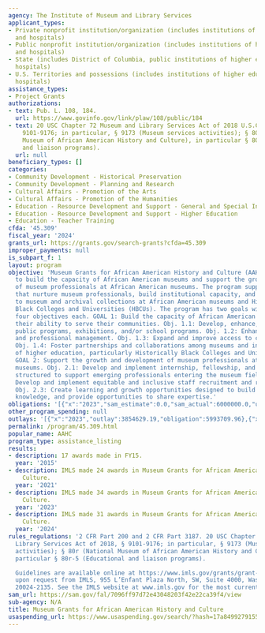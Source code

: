```yaml
---
agency: The Institute of Museum and Library Services
applicant_types:
- Private nonprofit institution/organization (includes institutions of higher education
  and hospitals)
- Public nonprofit institution/organization (includes institutions of higher education
  and hospitals)
- State (includes District of Columbia, public institutions of higher education and
  hospitals)
- U.S. Territories and possessions (includes institutions of higher education and
  hospitals)
assistance_types:
- Project Grants
authorizations:
- text: Pub. L. 108, 184.
  url: https://www.govinfo.gov/link/plaw/108/public/184
- text: 20 USC Chapter 72 Museum and Library Services Act of 2018 U.S.C. &sect; §
    9101-9176; in particular, § 9173 (Museum services activities); § 80r (National
    Museum of African American History and Culture), in particular § 80r-5 (Educational
    and liaison programs).
  url: null
beneficiary_types: []
categories:
- Community Development - Historical Preservation
- Community Development - Planning and Research
- Cultural Affairs - Promotion of the Arts
- Cultural Affairs - Promotion of the Humanities
- Education - Resource Development and Support - General and Special Interest Organizations
- Education - Resource Development and Support - Higher Education
- Education - Teacher Training
cfda: '45.309'
fiscal_year: '2024'
grants_url: https://grants.gov/search-grants?cfda=45.309
improper_payments: null
is_subpart_f: 1
layout: program
objective: 'Museum Grants for African American History and Culture (AAHC) is designed
  to build the capacity of African American museums and support the growth and development
  of museum professionals at African American museums. The program supports projects
  that nurture museum professionals, build institutional capacity, and increase access
  to museum and archival collections at African American museums and Historically
  Black Colleges and Universities (HBCUs). The program has two goals with three or
  four objectives each. GOAL 1: Build the capacity of African American museums and
  their ability to serve their communities. Obj. 1.1: Develop, enhance, or expand
  public programs, exhibitions, and/or school programs. Obj. 1.2: Enhance museum operations
  and professional management. Obj. 1.3: Expand and improve access to collections.
  Obj. 1.4: Foster partnerships and collaborations among museums and institutions
  of higher education, particularly Historically Black Colleges and Universities.
  GOAL 2: Support the growth and development of museum professionals at African American
  museums. Obj. 2.1: Develop and implement internship, fellowship, and mentoring programs
  structured to support emerging professionals entering the museum field. Obj. 2.2:
  Develop and implement equitable and inclusive staff recruitment and retention programs.
  Obj. 2.3: Create learning and growth opportunities designed to build skills, enhance
  knowledge, and provide opportunities to share expertise.'
obligations: '[{"x":"2023","sam_estimate":0.0,"sam_actual":6000000.0,"usa_spending_actual":6001285.62},{"x":"2024","sam_estimate":0.0,"sam_actual":6000000.0,"usa_spending_actual":6082696.77},{"x":"2025","sam_estimate":0.0,"sam_actual":6000000.0,"usa_spending_actual":-103328.2}]'
other_program_spending: null
outlays: '[{"x":"2023","outlay":3854629.19,"obligation":5993709.96},{"x":"2024","outlay":1990772.28,"obligation":6221520.0},{"x":"2025","outlay":0.0,"obligation":0.0}]'
permalink: /program/45.309.html
popular_name: AAHC
program_type: assistance_listing
results:
- description: 17 awards made in FY15.
  year: '2015'
- description: IMLS made 24 awards in Museum Grants for African American History and
    Culture.
  year: '2021'
- description: IMLS made 34 awards in Museum Grants for African American History and
    Culture.
  year: '2023'
- description: IMLS made 31 awards in Museum Grants for African American History and
    Culture.
  year: '2024'
rules_regulations: '2 CFR Part 200 and 2 CFR Part 3187. 20 USC Chapter 72 Museum and
  Library Services Act of 2018, § 9101-9176; in particular, § 9173 (Museum services
  activities); § 80r (National Museum of African American History and Culture), in
  particular § 80r-5 (Educational and liaison programs).

  Guidelines are available online at https://www.imls.gov/grants/grant-programs or
  upon request from IMLS, 955 L’Enfant Plaza North, SW, Suite 4000, Washington DC
  20024-2135. See the IMLS website at www.imls.gov for the most current program information.'
sam_url: https://sam.gov/fal/7096ff97d72e43048203f42e22ca39f4/view
sub-agency: N/A
title: Museum Grants for African American History and Culture
usaspending_url: https://www.usaspending.gov/search/?hash=17a8499279155478eda83340101cc4d0
---
```

